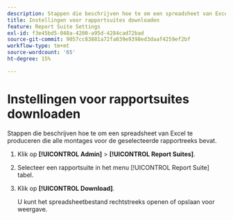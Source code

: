 ```yaml
---
description: Stappen die beschrijven hoe te om een spreadsheet van Excel te produceren die alle montages voor de geselecteerde rapportreeks bevat.
title: Instellingen voor rapportsuites downloaden
feature: Report Suite Settings
exl-id: f3e45bd5-048a-4200-a95d-4284cad72bad
source-git-commit: 9057cc83881a72fa039e9398ed3daaf4259ef2bf
workflow-type: tm+mt
source-wordcount: '65'
ht-degree: 15%

---
```


# Instellingen voor rapportsuites downloaden

Stappen die beschrijven hoe te om een spreadsheet van Excel te produceren die alle montages voor de geselecteerde rapportreeks bevat.

1. Klik op **[!UICONTROL Admin]** > **[!UICONTROL Report Suites]**.
1. Selecteer een rapportsuite in het menu [!UICONTROL Report Suite] tabel.
1. Klik op **[!UICONTROL Download]**.

   U kunt het spreadsheetbestand rechtstreeks openen of opslaan voor weergave.

